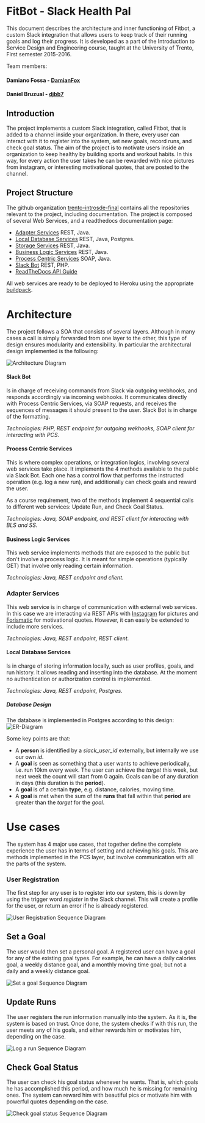 # FitBot - Slack Health Pal

This document describes the architecture and inner functioning of Fitbot, a
custom Slack integration that allows users to keep track of their running goals
and log their progress. It is developed as a part of the Introduction to Service
Design and Engineering course, taught at the University of Trento, First
semester 2015-2016.

Team members:
####  Damiano Fossa - [DamianFox](https://github.com/damianfox)
#### Daniel Bruzual - [djbb7](https://github.com/djbb7)

## Introduction

The project implements a custom Slack integration, called Fitbot, that
is added to a channel inside your organization. In there, every user
can interact with it to register into the system, set new goals, record
runs, and check goal status. The aim of the project is to motivate
users inside an organization to keep healthy by building sports and
workout habits. In this way, for every action the user takes he can
be rewarded with nice pictures from instagram, or interesting
motivational quotes, that are posted to the channel.

## Project Structure

The github organization [trento-introsde-final](https://github.com/trento-introsde-final) contains all the repositories relevant to the project, including documentation. The project is composed of several Web Services, and a readthedocs documentation page:

* [Adapter Services](https://github.com/trento-introsde-final/adapter-services) REST, Java.
* [Local Database Services](https://github.com/trento-introsde-final/local-database-services) REST, Java, Postgres.
* [Storage Services](https://github.com/trento-introsde-final/storage-services) REST, Java.
* [Business Logic Services](https://github.com/trento-introsde-final/business-logic-services) REST, Java.
* [Process Centric Services](https://github.com/trento-introsde-final/process-centric-services) SOAP, Java.
* [Slack Bot](https://github.com/trento-introsde-final/slack-bot) REST, PHP.
* [ReadTheDocs API Guide](http://trento-introsde-final.readthedocs.org/en/latest/)

All web services are ready to be deployed to Heroku using the appropriate [buildpack](https://github.com/IntroSDE/heroku-buildpack-ant).

# Architecture

The project follows a SOA that consists of several layers. Although in many cases a call is simply forwarded from one layer to the other, this type of design ensures modularity and extensibility. In particular the architectural design implemented is the following:

![Architecture Diagram](https://raw.githubusercontent.com/trento-introsde-final/documentation/master/images/architecture.png)

#### Slack Bot

Is in charge of receiving commands from Slack via outgoing webhooks, and responds accordingly via incoming webhooks. It communicates directly with Process Centric Services, via SOAP requests, and receives the sequences of messages it should present to the user. Slack Bot is in charge of the formatting.

*Technologies: PHP, REST endpoint for outgoing wekhooks, SOAP client for interacting with PCS.*

#### Process Centric Services

This is where complex operations, or integration logics, involving several web services take place. It implements the 4 methods available to the public via Slack Bot. Each one has a control flow that performs the instructed operation (e.g. log a new run), and additionally can check goals and reward the user.

As a course requirement, two of the methods implement 4 sequential calls to different web services: Update Run, and Check Goal Status.

*Technologies: Java, SOAP endpoint, and REST client for interacting with BLS and SS.*

#### Business Logic Services

This web service implements methods that are exposed to the public but don't involve a process logic. It is meant for simple operations (typically GET) that involve only reading certain information.

*Technologies: Java, REST endpoint and client.*

### Adapter Services

This web service is in charge of communication with external web services. In this case we are interacting via REST APIs with [Instagram](https://www.instagram.com/developer/) for pictures and [Forismatic](http://forismatic.com/en/) for motivational quotes. However, it can easily be extended to include more services.

*Technologies: Java, REST endpoint, REST client.*

#### Local Database Services

Is in charge of storing information locally, such as user profiles, goals, and run history. It allows reading and inserting into the database. At the moment no authentication or authorization control is implemented.

*Technologies: Java, REST endpoint, Postgres.*

##### Database Design

The database is implemented in Postgres according to this design:
![ER-Diagram](https://raw.githubusercontent.com/trento-introsde-final/documentation/master/images/ER_diagram.png)

Some key points are that:
* A __person__ is identified by a *slack_user_id* externally, but internally we use our own *id*.
* A __goal__ is seen as something that a user wants to achieve periodically, i.e. run 10km every week. The user can achieve the *target* this week, but next week the count will start from 0 again. Goals can be of any duration in days (this duration is the __period__).
* A __goal__ is of a certain __type__, e.g. distance, calories, moving time.
* A __goal__ is met when the sum of the __runs__ that fall within that __period__ are greater than the *target* for the _goal_.


# Use cases

The system has 4 major use cases, that together define the complete experience the user has in terms of setting and achieving his goals. This are methods implemented in the PCS layer, but involve communication with all the parts of the system.

### User Registration

The first step for any user is to register into our system, this is down by using the trigger word *register* in the Slack channel. This will create a profile for the user, or return an error if he is already registered.

![User Registration Sequence Diagram](https://raw.githubusercontent.com/trento-introsde-final/documentation/master/images/slack_user_register.png)

## Set a Goal

The user would then set a personal goal. A registered user can have a goal for any of the existing goal types. For example, he can have a daily calories goal, a weekly distance goal, and a monthly moving time goal; but not a daily and a weekly distance goal.

![Set a goal Sequence Diagram](https://raw.githubusercontent.com/trento-introsde-final/documentation/master/images/slack_set_goal.png)

## Update Runs

The user registers the run information manually into the system. As it is, the system is based on trust. Once done, the system checks if with this run, the user meets any of his goals, and either rewards him or motivates him, depending on the case.

![Log a run Sequence Diagram](https://raw.githubusercontent.com/trento-introsde-final/documentation/master/images/slack_update_run.png)

## Check Goal Status

The user can check his goal status whenever he wants. That is, which goals he has accomplished this period, and how much he is missing for remaining ones. The system can reward him with beautiful pics or motivate him with powerful quotes depending on the case.

![Check goal status Sequence Diagram](https://raw.githubusercontent.com/trento-introsde-final/documentation/master/images/slack_check_goal_status.png)

